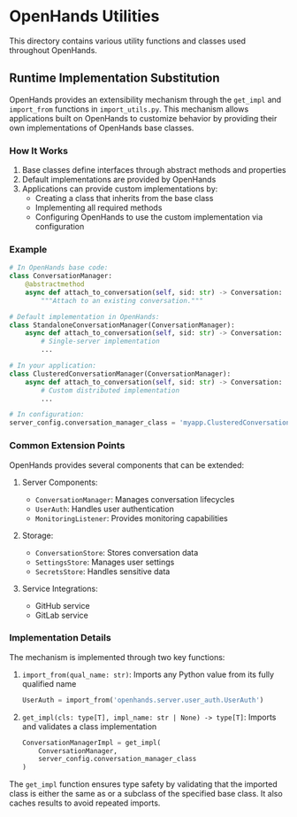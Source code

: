 # OpenHands Utilities

This directory contains various utility functions and classes used throughout OpenHands.

## Runtime Implementation Substitution

OpenHands provides an extensibility mechanism through the `get_impl` and `import_from` functions in `import_utils.py`. This mechanism allows applications built on OpenHands to customize behavior by providing their own implementations of OpenHands base classes.

### How It Works

1. Base classes define interfaces through abstract methods and properties
2. Default implementations are provided by OpenHands
3. Applications can provide custom implementations by:
   - Creating a class that inherits from the base class
   - Implementing all required methods
   - Configuring OpenHands to use the custom implementation via configuration

### Example

```python
# In OpenHands base code:
class ConversationManager:
    @abstractmethod
    async def attach_to_conversation(self, sid: str) -> Conversation:
        """Attach to an existing conversation."""

# Default implementation in OpenHands:
class StandaloneConversationManager(ConversationManager):
    async def attach_to_conversation(self, sid: str) -> Conversation:
        # Single-server implementation
        ...

# In your application:
class ClusteredConversationManager(ConversationManager):
    async def attach_to_conversation(self, sid: str) -> Conversation:
        # Custom distributed implementation
        ...

# In configuration:
server_config.conversation_manager_class = 'myapp.ClusteredConversationManager'
```

### Common Extension Points

OpenHands provides several components that can be extended:

1. Server Components:
   - `ConversationManager`: Manages conversation lifecycles
   - `UserAuth`: Handles user authentication
   - `MonitoringListener`: Provides monitoring capabilities

2. Storage:
   - `ConversationStore`: Stores conversation data
   - `SettingsStore`: Manages user settings
   - `SecretsStore`: Handles sensitive data

3. Service Integrations:
   - GitHub service
   - GitLab service

### Implementation Details

The mechanism is implemented through two key functions:

1. `import_from(qual_name: str)`: Imports any Python value from its fully qualified name
   ```python
   UserAuth = import_from('openhands.server.user_auth.UserAuth')
   ```

2. `get_impl(cls: type[T], impl_name: str | None) -> type[T]`: Imports and validates a class implementation
   ```python
   ConversationManagerImpl = get_impl(
       ConversationManager,
       server_config.conversation_manager_class
   )
   ```

The `get_impl` function ensures type safety by validating that the imported class is either the same as or a subclass of the specified base class. It also caches results to avoid repeated imports.
